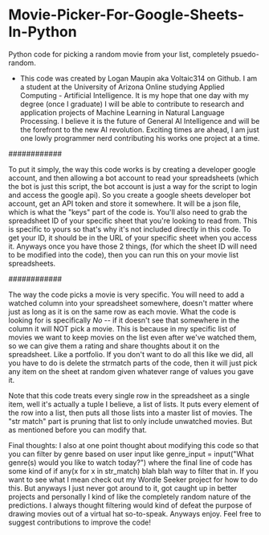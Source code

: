 # Movie-Picker-For-Google-Sheets-In-Python
Python code for picking a random movie from your list, completely psuedo-random.

* This code was created by Logan Maupin aka Voltaic314 on Github. I am a student at the University of Arizona Online studying Applied Computing - Artificial Intelligence. It is my hope that one day with my degree (once I graduate) I will be able to contribute to research and application projects of Machine Learning in Natural Language Processing. I believe it is the future of General AI Intelligence and will be the forefront to the new AI revolution. Exciting times are ahead, I am just one lowly programmer nerd contributing his works one project at a time. 


############


To put it simply, the way this code works is by creating a developer google account, and then allowing a bot account to read your spreadsheets (which the bot is just this script, the bot account is just a way for the script to login and access the google api). So you create a google sheets developer bot account, get an API token and store it somewhere. It will be a json file, which is what the "keys" part of the code is. You'll also need to grab the spreadsheet ID of your specific sheet that you're looking to read from. This is specific to yours so that's why it's not included directly in this code. To get your ID, it should be in the URL of your specific sheet when you access it. Anyways once you have those 2 things, (for which the sheet ID will need to be modified into the code), then you can run this on your movie list spreadsheets. 


############


The way the code picks a movie is very specific. You will need to add a watched column into your spreadsheet somewhere, doesn't matter where just as long as it is on the same row as each movie. What the code is looking for is specifically *No*  -- if it doesn't see that somewhere in the column it will NOT pick a movie. This is because in my specific list of movies we want to keep movies on the list even after we've watched them, so we can give them a rating and share thoughts about it on the spreadsheet. Like a portfolio. If you don't want to do all this like we did, all you have to do is delete the strmatch parts of the code, then it will just pick any item on the sheet at random given whatever range of values you gave it. 

Note that this code treats every single row in the spreadsheet as a single item, well it's actually a tuple I believe, a list of lists. It puts every element of the row into a list, then puts all those lists into a master list of movies. The "str match" part is pruning that list to only include unwatched movies. But as mentioned before you can modify that. 

Final thoughts: I also at one point thought about modifying this code so that you can filter by genre based on user input like genre_input = input("What genre(s) would you like to watch today?") where the final line of code has some kind of if any(x for x in str_match) blah blah way to filter that in. If you want to see what I mean check out my Wordle Seeker project for how to do this. But anyways I just never got around to it, got caught up in better projects and personally I kind of like the completely random nature of the predictions. I always thought filtering would kind of defeat the purpose of drawing movies out of a virtual hat so-to-speak. Anyways enjoy. Feel free to suggest contributions to improve the code! 
